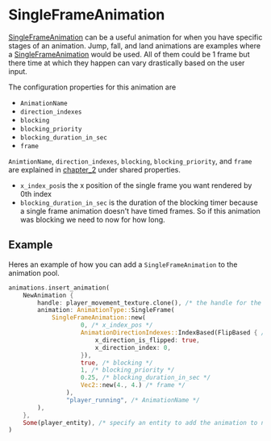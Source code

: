 # SingleFrameAnimation

[SingleFrameAnimation](https://docs.rs/bevy_animations/latest/bevy_animations/struct.SingleFrameAnimation.html) can be a useful animation for when you have specific stages of an animation. Jump, fall, and land animations are examples where a [SingleFrameAnimation](https://docs.rs/bevy_animations/latest/bevy_animations/struct.SingleFrameAnimation.html) would be used. All of them could be 1 frame but there time at which they happen can vary drastically based on the user input.

The configuration properties for this animation are

* `AnimationName`
* `direction_indexes`
* `blocking`
* `blocking_priority`
* `blocking_duration_in_sec`
* `frame`

`AnimtionName`, `direction_indexes`, `blocking`, `blocking_priority`, and `frame` are explained in [chapter_2](./chapter_2.md#shared-properties) under shared properties.

* `x_index_pos`is the x position of the single frame you want rendered by 0th index
* `blocking_duration_in_sec` is the duration of the blocking timer because a single frame animation doesn't have timed frames. So if this animation was blocking we need to now for how long.

## Example

Heres an example of how you can add a `SingleFrameAnimation` to the animation pool.

```rust
animations.insert_animation(
    NewAnimation {
        handle: player_movement_texture.clone(), /* the handle for the TextureAtlas */
        animation: AnimationType::SingleFrame(
            SingleFrameAnimation::new(
                    0, /* x_index_pos */
                    AnimationDirectionIndexes::IndexBased(FlipBased { /* direction_indexes */
                        x_direction_is_flipped: true,
                        x_direction_index: 0,
                    }),
                    true, /* blocking */
                    1, /* blocking_priority */
                    0.25, /* blocking_duration_in_sec */
                    Vec2::new(4., 4.) /* frame */
                ),
                "player_running", /* AnimationName */
        ),
    },
    Some(player_entity), /* specify an entity to add the animation to now instead of later */
)
```
